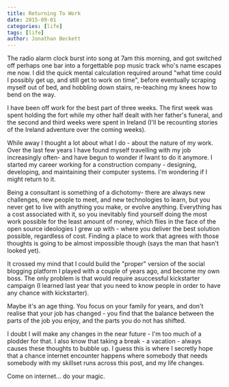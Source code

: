 ```yaml
---
title: Returning To Work
date: 2015-09-01
categories: [life]
tags: [life]
author: Jonathan Beckett
---
```


The radio alarm clock burst into song at 7am this morning, and got switched off perhaps one bar into a forgettable pop music track who's name escapes me now. I did the quick mental calculation required around "what time could I possibly get up, and still get to work on time", before eventually scraping myself out of bed, and hobbling down stairs, re-teaching my knees how to bend on the way.

I have been off work for the best part of three weeks. The first week was spent holding the fort while my other half dealt with her father's funeral, and the second and third weeks were spent in Ireland (I'll be recounting stories of the Ireland adventure over the coming weeks).

While away I thought a lot about what I do - about the nature of my work. Over the last few years I have found myself travelling with my job increasingly often- and have begun to wonder if Iwant to do it anymore. I started my career working for a construction company - designing, developing, and maintaining their computer systems. I'm wondering if I might return to it.

Being a consultant is something of a dichotomy- there are always new challenges, new people to meet, and new technologies to learn, but you never get to live with anything you make, or evolve anything. Everything has a cost associated with it, so you inevitably find yourself doing the most work possible for the least amount of money, which flies in the face of the open source ideologies I grew up with - where you deliver the best solution possible, regardless of cost. Finding a place to work that agrees with those thoughts is going to be almost impossible though (says the man that hasn't looked yet).

It crossed my mind that I could build the "proper" version of the social blogging platform I played with a couple of years ago, and become my own boss. The only problem is that would require asuccessful kickstarter campaign (I learned last year that you need to know people in order to have any chance with kickstarter).

Maybe it's an age thing. You focus on your family for years, and don't realise that your job has changed - you find that the balance between the parts of the job you enjoy, and the parts you do not has shifted.

I doubt I will make any changes in the near future - I'm too much of a plodder for that. I also know that taking a break - a vacation - always causes these thoughts to bubble up. I guess this is where I secretly hope that a chance internet encounter happens where somebody that needs somebody with my skillset runs across this post, and my life changes.

Come on internet... do your magic.